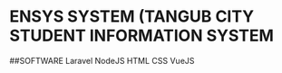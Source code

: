 # ENSYS SYSTEM (TANGUB CITY STUDENT INFORMATION SYSTEM

##SOFTWARE
  Laravel
  NodeJS
  HTML
  CSS
  VueJS
